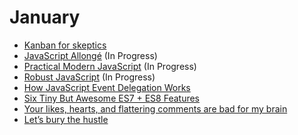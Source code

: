 # January

- [Kanban for skeptics](https://leanpub.com/kanbanforskeptics)
- [JavaScript Allongé](https://leanpub.com/javascriptallongesix/read) (In Progress)
- [Practical Modern JavaScript](https://github.com/mjavascript/practical-modern-javascript) (In Progress)
- [Robust JavaScript](https://molily.de/robust-javascript) (In Progress)
- [How JavaScript Event Delegation Works](https://davidwalsh.name/event-delegate)
- [Six Tiny But Awesome ES7 + ES8 Features](https://davidwalsh.name/es7-es8-features)
- [Your likes, hearts, and flattering comments are bad for my brain](https://medium.com/@dhh/your-likes-hearts-and-flattering-comments-are-bad-for-my-brain-80b5243280c4)
- [Let’s bury the hustle](https://m.signalvnoise.com/lets-bury-the-hustle-9d8aee8ffe1a)